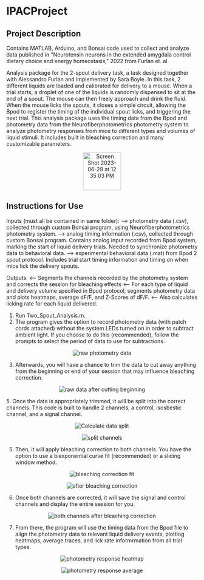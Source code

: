# IPACProject

## Project Description
Contains MATLAB, Arduino, and Bonsai code used to collect and analyze data published in "Neurotensin neurons in the extended amygdala control dietary choice and energy homeostasis," 2022 from Furlan et. al.

Analysis package for the 2-spout delivery task, a task designed together with Alessandro Furlan and implemented by Sara Boyle. In this task, 2 different liquids are loaded and calibrated for delivery to a mouse. When a trial starts, a droplet of one of the liquids is randomly dispensed to sit at the end of a spout. The mouse can then freely approach and drink the fluid. When the mouse licks the spouts, it closes a simple circuit, allowing the Bpod to register the timing of the individual spout licks, and triggering the next trial. This analysis package uses the timing data from the Bpod and photometry data from the Neurofiberphotometrics photometry system to analyze photometry responses from mice to different types and volumes of liquid stimuli. It includes built in bleaching correction and many customizable parameters.
<p align="center">
   <img width="100" alt="Screen Shot 2023-06-28 at 12 35 03 PM" src="https://github.com/SaraEBoyle/IPACProject/assets/83416542/3c05ae9c-8985-4250-9db6-e19340843a0a">
</p>

## Instructions for Use

Inputs (must all be contained in same folder):
--> photometry data (.csv), collected through custom Bonsai program, using Neurofiberphotometrics photometry system.
--> analog timing information (.csv), collected through custom Bonsai program. Contains analog input recorded from Bpod system, marking the start of liquid delivery trials. Needed to synchronize photometry data to behavioral data.
--> experimental behavioral data (.mat) from Bpod 2 spout protocol. Includes trial start timing information and timing on when mice lick the delivery spouts.

Outputs:
<-- Segments the channels recorded by the photometry system and corrects the session for bleaching effects
<-- For each type of liquid and delivery volume specified in Bpod protocol, segments photometry data and plots heatmaps, average dF/F, and Z-Scores of dF/F.
<-- Also calculates licking rate for each liquid delivered.

1. Run Two_Spout_Analysis.m.
2. The program gives the option to record photometry data (with patch cords attached) without the system LEDs turned on in order to subtract ambient light. If you choose to do this (recommended), follow the prompts to select the period of data to use for subtractions.

<p align="center">
   <img alt="raw photometry data" src="https://github.com/SaraEBoyle/IPACProject/assets/83416542/f0c09387-f111-4b9e-bed0-61ef6db973cc">
</p>

3. Afterwards, you will have a chance to trim the data to cut away anything from the beginning or end of your session that may influence bleaching correction.

<p align="center">
   <img alt="raw data after cutting beginning" src="https://github.com/SaraEBoyle/IPACProject/assets/83416542/cac872e2-965b-4c9c-ac51-64b5a835236d">
</p>
5. Once the data is appropriately trimmed, it will be split into the correct channels. This code is built to handle 2 channels, a control, isosbestic channel, and a signal channel.

<p align="center">
   <img alt="Calculate data split" src="https://github.com/SaraEBoyle/IPACProject/assets/83416542/f15a4c44-a7fb-4be1-a72c-f4a9a9ddd448">
</p>

<p align="center">
   <img alt="split channels" src="https://github.com/SaraEBoyle/IPACProject/assets/83416542/6c799ff5-b5b4-418c-b5e0-776ab495ef2e">
</p>

5. Then, it will apply bleaching correction to both channels. You have the option to use a biexponential curve fit (recommended) or a sliding window method.

<p align="center">
   <img alt="bleaching correction fit" src="https://github.com/SaraEBoyle/IPACProject/assets/83416542/8fb1ef6b-7fb1-4719-9099-414fdd32401a">
</p>

<p align="center">
   <img alt="after bleaching correction" src="https://github.com/SaraEBoyle/IPACProject/assets/83416542/21eea6bf-ba35-4045-8dc9-735199a0ca26">
</p>

6. Once both channels are corrected, it will save the signal and control channels and display the entire session for you.
   
<p align="center">
   <img alt="both channels after bleaching correction" src="https://github.com/SaraEBoyle/IPACProject/assets/83416542/7b36b758-57c1-451b-957b-4938ed9e1638">
</p>

7. From there, the program will use the timing data from the Bpod file to align the photometry data to relevant liquid delivery events, plotting heatmaps, average traces, and lick rate informrmation from all trial types.

<p align="center">
   <img alt="photometry response heatmap" src="https://github.com/SaraEBoyle/IPACProject/assets/83416542/94f80e82-b3a5-41b2-8c4f-a6aceae3d11f">
</p>

<p align="center">
   <img alt="photometry response average" src="https://github.com/SaraEBoyle/IPACProject/assets/83416542/d3c8ebe9-ca61-45fc-bf96-d7446ca5750f">
</p>



